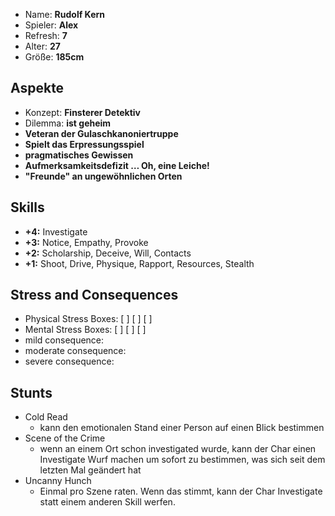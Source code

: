 * Name: **Rudolf Kern**
* Spieler: **Alex**
* Refresh: **7**
* Alter: **27**
* Größe: **185cm**

## Aspekte

* Konzept: **Finsterer Detektiv**
* Dilemma: **ist geheim**
* **Veteran der Gulaschkanoniertruppe**
* **Spielt das Erpressungsspiel**
* **pragmatisches Gewissen**
* **Aufmerksamkeitsdefizit … Oh, eine Leiche!**
* **"Freunde" an ungewöhnlichen Orten**

## Skills

* **+4:** Investigate
* **+3:** Notice, Empathy, Provoke
* **+2:** Scholarship, Deceive, Will, Contacts
* **+1:** Shoot, Drive, Physique, Rapport, Resources, Stealth

## Stress and Consequences

* Physical Stress Boxes: [ ] [ ] [ ]
* Mental Stress Boxes: [ ] [ ] [ ]
* mild consequence:
* moderate consequence:
* severe consequence:

## Stunts

* Cold Read
    * kann den emotionalen Stand einer Person auf einen Blick bestimmen
* Scene of the Crime
    * wenn an einem Ort schon investigated wurde, kann der Char einen Investigate Wurf machen um sofort zu bestimmen, was sich seit dem letzten Mal geändert hat
* Uncanny Hunch
    * Einmal pro Szene raten. Wenn das stimmt, kann der Char Investigate statt einem anderen Skill werfen.
